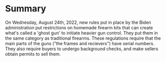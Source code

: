 # Summary
On Wednesday, August 24th, 2022, new rules put in place by the Biden administration put restrictions on homemade firearm kits that can create what's called a 'ghost gun' to initiate heavier gun control. They put them in the same category as traditional firearms. These regulations require that the main parts of the guns ("the frames and recievers") have serial numbers. They also require buyers to undergo background checks, and make sellers obtain permits to sell them. 